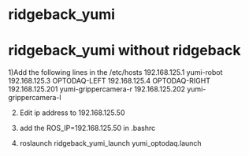 # ridgeback_yumi
# ridgeback_yumi without ridgeback 
1)Add the following lines in the /etc/hosts 
192.168.125.1		yumi-robot
192.168.125.3		OPTODAQ-LEFT
192.168.125.4		OPTODAQ-RIGHT
192.168.125.201         yumi-grippercamera-r
192.168.125.202         yumi-grippercamera-l

2) Edit ip address to 192.168.125.50 

3) add the ROS_IP=192.168.125.50 in .bashrc

4) roslaunch ridgeback_yumi_launch yumi_optodaq.launch 

